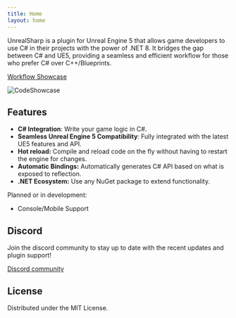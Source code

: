 ```yaml
---
title: Home
layout: home
---
```


UnrealSharp is a plugin for Unreal Engine 5 that allows game developers to use C# in their projects with the power of .NET 8. It bridges the gap between C# and UE5, providing a seamless and efficient workflow for those who prefer C# over C++/Blueprints.

[Workflow Showcase](https://www.youtube.com/watch?v=NdbiysPTztA)

![CodeShowcase](https://raw.githubusercontent.com/UnrealSharp/unrealsharp.github.io/main/media/home/CodeShowcase.PNG)

## Features
- **C# Integration**: Write your game logic in C#.
- **Seamless Unreal Engine 5 Compatibility**: Fully integrated with the latest UE5 features and API.
- **Hot reload:** Compile and reload code on the fly without having to restart the engine for changes.
- **Automatic Bindings:** Automatically generates C# API based on what is exposed to reflection.
- **.NET Ecosystem:** Use any NuGet package to extend functionality.

Planned or in development:
- Console/Mobile Support

## Discord

Join the discord community to stay up to date with the recent updates and plugin support!

[Discord community](https://discord.gg/HQuJUYFxeV)

## License
Distributed under the MIT License.


